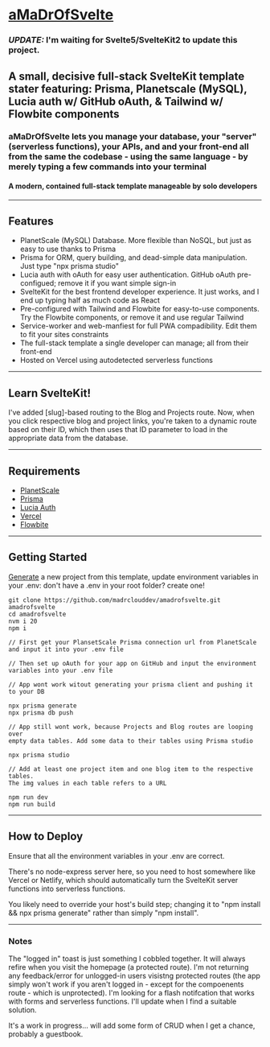 # [aMaDrOfSvelte](https://amadrofsvelte.madr.io)

### ***UPDATE:*** I'm waiting for Svelte5/SvelteKit2 to update this project.

## A small, decisive full-stack SvelteKit template stater featuring: Prisma, Planetscale (MySQL), Lucia auth w/ GitHub oAuth, & Tailwind w/ Flowbite components 

### aMaDrOfSvelte lets you manage your database, your "server" (serverless functions), your APIs, and and your front-end all from the same the codebase - using the same language - by merely typing a few commands into your terminal

#### A modern, contained full-stack template manageable by solo developers

---
## Features

- PlanetScale (MySQL) Database. More flexible than NoSQL, but just as easy to use thanks to Prisma
- Prisma for ORM, query building, and dead-simple data manipulation. Just type "npx prisma studio"
- Lucia auth with oAuth for easy user authentication. GitHub oAuth pre-configued; remove it if you want simple sign-in
- SvelteKit for the best frontend developer experience. It just works, and I end up typing half as much code as React
- Pre-configured with Tailwind and Flowbite for easy-to-use components. Try the Flowbite components, or remove it and use regular Tailwind
- Service-worker and web-manfiest for full PWA compadibility. Edit them to fit your sites constraints
- The full-stack template a single developer can manage; all from their front-end
- Hosted on Vercel using autodetected serverless functions

---
## Learn SvelteKit!

I've added [slug]-based routing to the Blog and Projects route. Now, when you click respective blog and project links, you're taken to a dynamic route based on their ID, which then uses that ID parameter to load in the appropriate data from the database.

---
## Requirements

- [PlanetScale](https://planetscale.com/)
- [Prisma](https://www.prisma.io/)
- [Lucia Auth](https://lucia-auth.com/)
- [Vercel](https://vercel.com/)
- [Flowbite](https://flowbite-svelte.com/)

---
## Getting Started

[Generate](https://github.com/madrclouddev/amadrofsvelte/generate) a new project
from this template, update
environment variables in your .env:
don't have a .env in your root folder?
create one!

```
git clone https://github.com/madrclouddev/amadrofsvelte.git amadrofsvelte
cd amadrofsvelte
nvm i 20
npm i

// First get your PlansetScale Prisma connection url from PlanetScale
and input it into your .env file

// Then set up oAuth for your app on GitHub and input the environment
variables into your .env file

// App wont work witout generating your prisma client and pushing it
to your DB

npx prisma generate
npx prisma db push

// App still wont work, because Projects and Blog routes are looping over
empty data tables. Add some data to their tables using Prisma studio

npx prisma studio

// Add at least one project item and one blog item to the respective tables.
The img values in each table refers to a URL

npm run dev
npm run build
```

---
## How to Deploy

Ensure that all the environment variables in your .env are correct.

There's no node-express server here, so you need to
host somewhere like Vercel or Netlify, which should
automatically turn the SvelteKit server functions into
serverless functions.

You likely need to override your host's build step; changing
it to "npm install && npx prisma generate" rather than simply
"npm install".

---

### Notes

The "logged in" toast is just something I cobbled together. It will always refire when you visit the homepage (a protected route). I'm not returning any feedback/error for unlogged-in users visistng protected routes (the app simply won't work if you aren't logged in - except for the compoenents route - which is unprotected). I'm looking for a flash notifcation that works with forms and serverless functions. I'll update when I find a suitable solution.

It's a work in progress... will add some form of CRUD when I get a chance, probably a guestbook.
